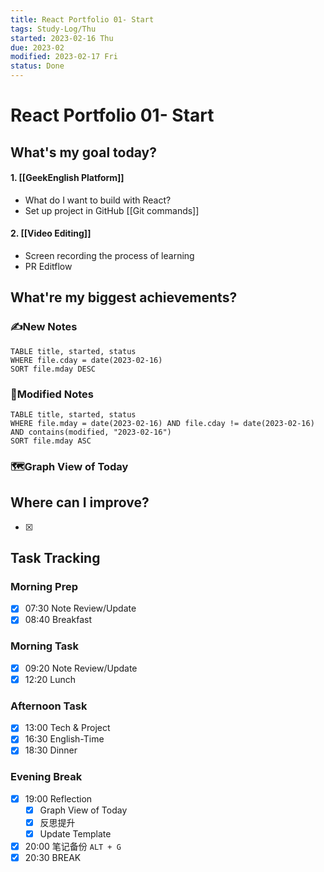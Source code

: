 ```yaml
---
title: React Portfolio 01- Start
tags: Study-Log/Thu
started: 2023-02-16 Thu
due: 2023-02
modified: 2023-02-17 Fri
status: Done
---
```

# React Portfolio 01- Start
## What's my goal today?
#### 1. [[GeekEnglish Platform]]
- What do I want to build with React?
- Set up project in GitHub [[Git commands]]
#### 2. [[Video Editing]]
- Screen recording the process of learning
- PR Editflow

## What're my biggest achievements?
### ✍️New Notes

```dataview
TABLE title, started, status
WHERE file.cday = date(2023-02-16)
SORT file.mday DESC
```

### 📝Modified Notes

```dataview
TABLE title, started, status
WHERE file.mday = date(2023-02-16) AND file.cday != date(2023-02-16) AND contains(modified, "2023-02-16")
SORT file.mday ASC
```

### 🗺️Graph View of Today

## Where can I improve?
- [x] 
## Task Tracking
### Morning Prep
- [x] 07:30 Note Review/Update
- [x] 08:40 Breakfast
### Morning Task
- [x] 09:20 Note Review/Update
- [x] 12:20 Lunch
### Afternoon Task
- [x] 13:00 Tech & Project
- [x] 16:30 English-Time
- [x] 18:30 Dinner
### Evening Break
- [x] 19:00 Reflection
	- [x] Graph View of Today
	- [x] 反思提升
	- [x] Update Template 
- [x] 20:00 笔记备份 `ALT + G`
- [x] 20:30 BREAK